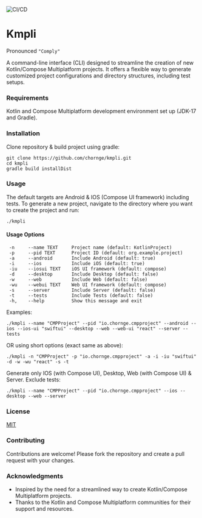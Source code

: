![CI/CD](https://github.com/chornge/kmpli/actions/workflows/build.yml/badge.svg?branch=main)

# Kmpli

Pronounced `"Comply"`

A command-line interface (CLI) designed to streamline the creation of new Kotlin/Compose Multiplatform
projects. It offers a flexible way to generate customized project configurations and directory structures, including
test setups.

### Requirements

Kotlin and Compose Multiplatform development environment set up (JDK-17 and Gradle).

### Installation

Clone repository & build project using gradle:

```
git clone https://github.com/chornge/kmpli.git
cd kmpli
gradle build installDist
```

### Usage

The default targets are Android & IOS (Compose UI framework) including tests.
To generate a new project, navigate to the directory where you want to create the project and run:

```
./kmpli
```

#### Usage Options

```
 -n     --name TEXT     Project name (default: KotlinProject)
 -p     --pid TEXT      Project ID (default: org.example.project)
 -a     --android       Include Android (default: true)
 -i     --ios           Include iOS (default: true)
 -iu    --iosui TEXT    iOS UI framework (default: compose)
 -d     --desktop       Include Desktop (default: false)
 -w     --web           Include Web (default: false)
 -wu    --webui TEXT    Web UI framework (default: compose)
 -s     --server        Include Server (default: false)
 -t     --tests         Include Tests (default: false)
 -h,    --help          Show this message and exit
```

Examples:

```
./kmpli --name "CMPProject" --pid "io.chornge.cmpproject" --android --ios --ios-ui "swiftui" --desktop --web --web-ui "react" --server --tests
```

OR using short options (exact same as above):

```
./kmpli -n "CMPProject" -p "io.chornge.cmpproject" -a -i -iu "swiftui" -d -w -wu "react" -s -t
```

Generate only IOS (with Compose UI), Desktop, Web (with Compose UI) & Server. Exclude tests:

```
./kmpli --name "CMPProject" --pid "io.chornge.cmpproject" --ios --desktop --web --server
```

### License

[MIT](LICENSE)

### Contributing

Contributions are welcome! Please fork the repository and create a pull request with your changes.

### Acknowledgments

- Inspired by the need for a streamlined way to create Kotlin/Compose Multiplatform projects.
- Thanks to the Kotlin and Compose Multiplatform communities for their support and resources.